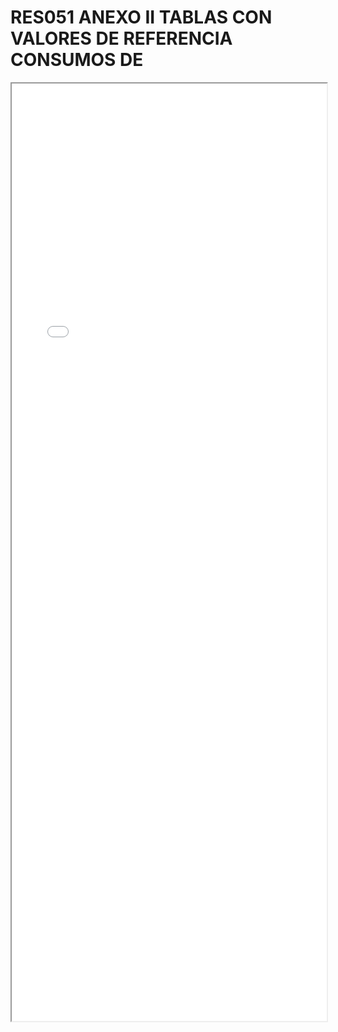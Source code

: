
# RES051 ANEXO II TABLAS CON VALORES DE REFERENCIA CONSUMOS DE

<iframe src="../RES051 ANEXO II TABLAS CON VALORES DE REFERENCIA CONSUMOS DE.pdf" width="100%" height="1500px"></iframe>

